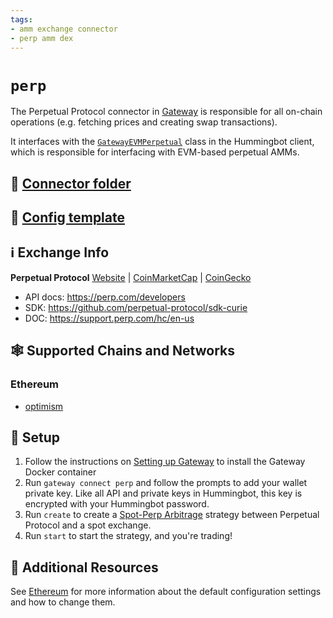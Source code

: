 ```yaml
---
tags:
- amm exchange connector
- perp amm dex
---
```


# `perp`

The Perpetual Protocol connector in [Gateway](/gateway) is responsible for all on-chain operations (e.g. fetching prices and creating swap transactions).

It interfaces with the [`GatewayEVMPerpetual`](https://github.com/hummingbot/hummingbot/blob/master/hummingbot/connector/gateway_EVM_Perpetual.py) class in the Hummingbot client, which is responsible for interfacing with EVM-based perpetual AMMs.

## 📁 [Connector folder](https://github.com/hummingbot/hummingbot/tree/master/gateway/src/connectors/perp)

## 📁 [Config template](https://github.com/hummingbot/hummingbot/blob/master/gateway/src/templates/perp.yml)

## ℹ️ Exchange Info

**Perpetual Protocol**
[Website](https://perp.com/) | [CoinMarketCap](https://coinmarketcap.com/exchanges/perpetual-protocol/) | [CoinGecko](https://www.coingecko.com/en/exchanges/perpetual_protocol)

* API docs: <https://perp.com/developers>
* SDK: <https://github.com/perpetual-protocol/sdk-curie>
* DOC: <https://support.perp.com/hc/en-us>

## 🕸️ Supported Chains and Networks

### Ethereum

* [optimism](/gateway/chains/ethereum/#optimism-mainnet)

## 🔑 Setup

1. Follow the instructions on [Setting up Gateway](/gateway/setup) to install the Gateway Docker container
2. Run `gateway connect perp` and follow the prompts to add your wallet private key. Like all API and private keys in Hummingbot, this key is encrypted with your Hummingbot password.
3. Run `create` to create a [Spot-Perp Arbitrage](/strategies/spot-perpetual-arbitrage/) strategy between Perpetual Protocol and a spot exchange.
4. Run `start` to start the strategy, and you're trading!

## 📘 Additional Resources

See [Ethereum](/gateway/chains/ethereum/) for more information about the default configuration settings and how to change them.
